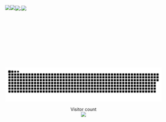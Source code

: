 <a href="#">
  <img height=200 align="center" src="https://my-stats-43gk.vercel.app/api?username=lakshya0310&show_icons=true&theme=radical&hide=contribs,issues&show=discussions_answered&rank_icon=github&include_all_commits=true&card_width=150" />
</a>
<a href="#">
  <img height=200 align="center" src="https://my-stats-43gk.vercel.app/api/top-langs/?username=lakshya0310&hide=html,scss,css&langs_count=8&layout=compact&theme=radical&card_width=150" />
</a>

<img align="left" height=202 src="https://github-readme-streak-stats-git-main-davids-projects-ad77adcc.vercel.app/?user=lakshya0310&theme=radical"/>
<img align="left" height=97 src="https://github-profile-trophy.vercel.app/?username=lakshya0310&theme=radical&no-frame=true&title=Stars,Followers,Commits&column=-1"/>
<a href=#><img src="contributions.svg"></a>

<p align="center">
  Visitor count<br>
  <img src="https://profile-counter.glitch.me/_lakshya0310/count.svg" />
</p>
